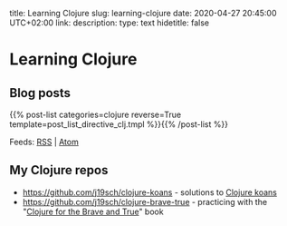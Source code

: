 title: Learning Clojure
slug: learning-clojure
date: 2020-04-27 20:45:00 UTC+02:00
link: 
description: 
type: text
hidetitle: false

# Learning Clojure

## Blog posts

{{% post-list categories=clojure reverse=True template=post_list_directive_clj.tmpl %}}{{% /post-list %}}

Feeds: [RSS](https://j19sch.github.io/categories/clojure.xml) | [Atom](http://j19sch.github.io/categories/clojure.atom)

## My Clojure repos
- <https://github.com/j19sch/clojure-koans> - solutions to [Clojure koans](https://github.com/functional-koans/clojure-koans)
- <https://github.com/j19sch/clojure-brave-true> - practicing with the "[Clojure for the Brave and True](https://www.braveclojure.com/)" book
